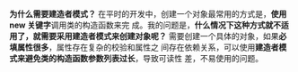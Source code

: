 **为什么需要建造者模式？**
在平时的开发中，创建一个对象最常用的方式是，**使用 new 关键字**调用类的构造函数来完
成。我的问题是，**什么情况下这种方式就不适用了，就需要采用建造者模式来创建对象呢？**
需要创建一个具体的对象，如果**必填属性很多**，属性存在复杂的校验和属性之
间存在依赖关系，可以使用**建造者模式来避免类的构造函数参数列表过长**，导致可读性
差，不易使用的问题。
